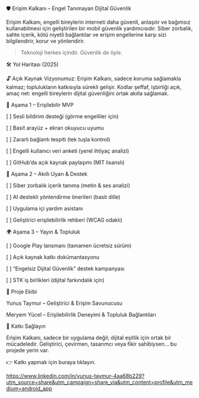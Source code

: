 🛡️ Erişim Kalkanı – Engel Tanımayan Dijital Güvenlik

Erişim Kalkanı, engelli bireylerin interneti daha güvenli, anlaşılır ve bağımsız kullanabilmesi için geliştirilen bir mobil güvenlik yardımcısıdır.
Siber zorbalık, sahte içerik, kötü niyetli bağlantılar ve erişim engellerine karşı sizi bilgilendirir, korur ve yönlendirir.

> Teknoloji herkes içindir.
Güvenlik de öyle.


🛠 Yol Haritası (2025)

🔓 Açık Kaynak Vizyonumuz:
Erişim Kalkanı, sadece koruma sağlamakla kalmaz; toplulukların katkısıyla sürekli gelişir.
Kodlar şeffaf, işbirliği açık, amaç net: engelli bireylerin dijital güvenliğini ortak akılla sağlamak.


🚀 Aşama 1 – Erişilebilir MVP 

[ ] Sesli bildirim desteği (görme engelliler için)

[ ] Basit arayüz + ekran okuyucu uyumu

[ ] Zararlı bağlantı tespiti (tek tuşla kontrol)

[ ] Engelli kullanıcı veri anketi (yerel ihtiyaç analizi)

[ ] GitHub’da açık kaynak paylaşımı (MIT lisanslı)


🧠 Aşama 2 – Akıllı Uyarı & Destek 

[ ] Siber zorbalık içerik tanıma (metin & ses analizi)

[ ] AI destekli yönlendirme önerileri (basit dille)

[ ] Uygulama içi yardım asistanı

[ ] Geliştirici erişilebilirlik rehberi (WCAG odaklı)


🌍 Aşama 3 – Yayın & Topluluk 

[ ] Google Play lansmanı (tamamen ücretsiz sürüm)

[ ] Açık kaynak katkı dokümantasyonu

[ ] “Engelsiz Dijital Güvenlik” destek kampanyası

[ ] STK iş birlikleri (dijital farkındalık için)


👥 Proje Ekibi

Yunus Taymur – Geliştirici & Erişim Savunucusu

Meryem Yücel – Erişilebilirlik Deneyimi & Topluluk Bağlantıları


🙌 Katkı Sağlayın

Erişim Kalkanı, sadece bir uygulama değil; dijital eşitlik için ortak bir mücadeledir.
Geliştirici, çevirmen, tasarımcı veya fikir sahibiysen... bu projede yerin var.

👉 Katkı yapmak için buraya tıklayın.

https://www.linkedin.com/in/yunus-taymur-4aa68b229?utm_source=share&utm_campaign=share_via&utm_content=profile&utm_medium=android_app
